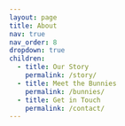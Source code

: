 ```yaml
---
layout: page
title: About
nav: true
nav_order: 8
dropdown: true
children:
  - title: Our Story
    permalink: /story/
  - title: Meet the Bunnies
    permalink: /bunnies/
  - title: Get in Touch
    permalink: /contact/
---
```


